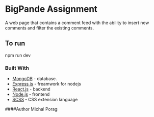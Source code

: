 # BigPande Assignment
A web page that contains a comment feed with the ability to insert new comments and filter the existing comments.

## To run
npm run dev

### Built With
* [MongoDB](https://www.mongodb.com/) - database.
* [Express.js](https://reactjs.org/) - freamwork for nodejs
* [React.js](https://reactjs.org/) - backend
* [Node.js](https://nodejs.org/en/) - frontend
* [SCSS](https://sass-lang.com/guide) - CSS extension language

####Author
Michal Porag
